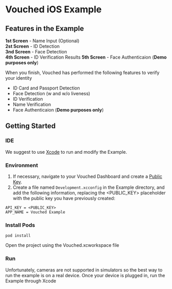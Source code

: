 # Vouched iOS Example

## Features in the Example

**1st Screen** - Name Input (Optional)  
**2st Screen** - ID Detection  
**3nd Screen** - Face Detection  
**4th Screen** - ID Verification Results
**5th Screen** - Face Authenticaion (**Demo purposes only**)

When you finish, Vouched has performed the following features to verify your identity

- ID Card and Passport Detection
- Face Detection (w and w/o liveness)
- ID Verification
- Name Verification
- Face Authenticaion (**Demo purposes only**)

## Getting Started

### IDE

We suggest to use [Xcode](https://developer.apple.com/xcode/) to run and modify the Example.

### Environment

1. If necessary, navigate to your Vouched Dashboard and create a [Public Key](https://docs.vouched.id/#section/Dashboard/Manage-keys).
2. Create a file named `Development.xcconfig` in the Example directory, and add the following information, replacing the <PUBLIC_KEY> placeholder with the public key you have previously created:
```
API_KEY = <PUBLIC_KEY>
APP_NAME = Vouched Example
```
### Install Pods

```
pod install
```

Open the project using the Vouched.xcworkspace file

### Run

Unfortunately, cameras are not supported in simulators so the best way to run the example is on a real device. Once your device is plugged in, run the Example through Xcode
